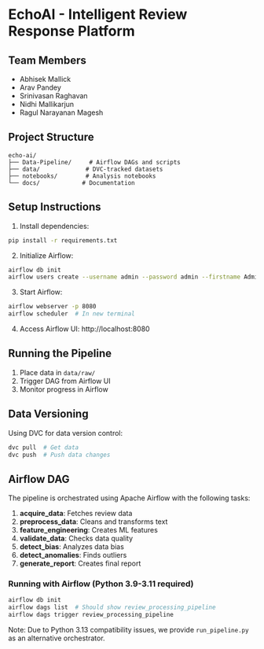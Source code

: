# EchoAI - Intelligent Review Response Platform

## Team Members
- Abhisek Mallick
- Arav Pandey
- Srinivasan Raghavan
- Nidhi Mallikarjun
- Ragul Narayanan Magesh

## Project Structure
```
echo-ai/
├── Data-Pipeline/     # Airflow DAGs and scripts
├── data/             # DVC-tracked datasets
├── notebooks/        # Analysis notebooks
└── docs/            # Documentation
```

## Setup Instructions

1. Install dependencies:
```bash
pip install -r requirements.txt
```

2. Initialize Airflow:
```bash
airflow db init
airflow users create --username admin --password admin --firstname Admin --lastname User --role Admin --email admin@example.com
```

3. Start Airflow:
```bash
airflow webserver -p 8080
airflow scheduler  # In new terminal
```

4. Access Airflow UI: http://localhost:8080

## Running the Pipeline
1. Place data in `data/raw/`
2. Trigger DAG from Airflow UI
3. Monitor progress in Airflow

## Data Versioning
Using DVC for data version control:
```bash
dvc pull  # Get data
dvc push  # Push data changes
```

## Airflow DAG

The pipeline is orchestrated using Apache Airflow with the following tasks:
1. **acquire_data**: Fetches review data
2. **preprocess_data**: Cleans and transforms text
3. **feature_engineering**: Creates ML features
4. **validate_data**: Checks data quality
5. **detect_bias**: Analyzes data bias
6. **detect_anomalies**: Finds outliers
7. **generate_report**: Creates final report

### Running with Airflow (Python 3.9-3.11 required)
```bash
airflow db init
airflow dags list  # Should show review_processing_pipeline
airflow dags trigger review_processing_pipeline
```

Note: Due to Python 3.13 compatibility issues, we provide `run_pipeline.py` as an alternative orchestrator.
